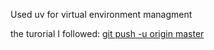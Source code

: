 Used uv for virtual environment managment

the turorial I followed: [git push -u origin master](https://docs.djangoproject.com/en/5.1/intro/tutorial01/#the-development-server)
